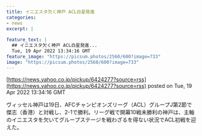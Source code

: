 ```yaml
---
title: イニエスタ欠く神戸 ACL白星発進
categories:
- news
excerpt: |
  
feature_text: |
  ## イニエスタ欠く神戸 ACL白星発進...
  Tue, 19 Apr 2022 13:34:16 GMT
feature_image: "https://picsum.photos/2560/600?image=733"
image: "https://picsum.photos/2560/600?image=733"
---
```


[https://news.yahoo.co.jp/pickup/6424277?source=rss](https://news.yahoo.co.jp/pickup/6424277?source=rss)
posted on Tue, 19 Apr 2022 13:34:16 GMT

<!--more-->

ヴィッセル神戸は19日、AFCチャンピオンズリーグ（ACL）グループJ第2節で傑志（香港）と対戦し、2-1で勝利。リーグ戦で開幕10戦未勝利の神戸は、主軸のイニエスタを欠いてグループステージを戦わざるを得ない状況でACL初戦を迎えた。
